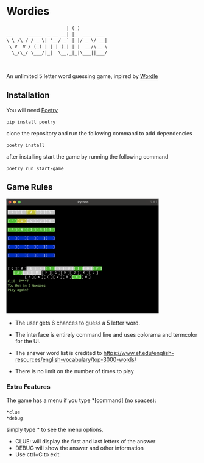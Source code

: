 <h1>Wordies</h1>

 ```                       _ _           
                       | (_)          
 __      _____  _ __ __| |_  ___  ___ 
 \ \ /\ / / _ \| '__/ _` | |/ _ \/ __|
  \ V  V / (_) | | | (_| | |  __/\__ \
   \_/\_/ \___/|_|  \__,_|_|\___||___/
                                      
                                      
```

An unlimited 5 letter word guessing game, inpired by <a href="https://www.nytimes.com/games/wordle/index.html" target="_blank">Wordle<a/>

<h2>Installation</h2>
You will need <a href="https://python-poetry.org/">Poetry</a>

```
pip install poetry
```

clone the repository and run the following command to add dependencies
```
poetry install
```

after installing start the game by running the following command
```
poetry run start-game
```

<h2> Game Rules</h2>
<img src="screenshot.png" width=400 height=300/>

- The user gets 6 chances to guess a 5 letter word.

- The interface is entirely command line and uses colorama and termcolor for the UI.

- The answer word list is credited to https://www.ef.edu/english-resources/english-vocabulary/top-3000-words/

- There is no limit on the number of times to play 

<h3> Extra Features</h3>
The game has a menu if you type *[command] (no spaces):

```
*clue
*debug
```

simply type * to see the menu options.

* CLUE: will display the first and last letters of the answer
* DEBUG will show the answer and other information
* Use ctrl+C to exit
